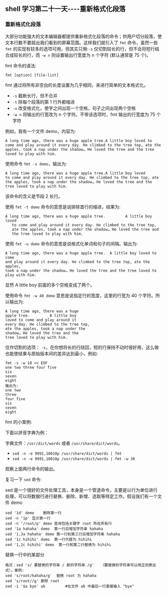 ## shell 学习第二十一天----重新格式化段落

### 重新格式化段落

大部分功能强大的文本编辑器都提供重新格式化段落的命令；供用户切分段落，使文本行数不要超出我们看到的屏幕范围。这样我们就引入了 `fmt` 命令，虽然一些 `fmt` 的实现有较多的选项可用，但其实只用:`-s` 仅切割较长的行，但不会将短行结合成较长的行，而 `-w n` 则设置输出行宽度为 n 个字符 (默认通常是 75 个)。

fmt 命令的语法:

`fmt [option] [file-list]`

fmt 通过将所有非空白的长度设置为几乎相同，来进行简单的文本格式化。

- `-s`   截断长行，但不合并
- `-t`   除每个段落的第 1 行外都缩进
- `-u`   改变格式化，使字之间出现一个空格，句子之间出现两个空格
- `-w n` 将输出的行宽改为 n 个字符。不带该选项时，fmt 输出的行宽度为 75 个字符

例如，我有一个文件 demo，内容为:

```
A long time ago, there was a huge apple tree.A little boy loved to come and play around it every day. He climbed to the tree top, ate the apples, took a nap under the shadow… He loved the tree and the tree loved to play with him. 
```

使用命令 `fmt -s demo`，输出为:

```
A long time ago, there was a huge apple tree.A little boy loved
to come and play around it every day. He climbed to the tree top, ate
the apples, took a nap under the shadow… He loved the tree and the
tree loved to play with him.
```

该命令的含义是节段 2 长行。
 
使用 `fmt -t demo` 命令的意思是说排除首行的缩进，结果为:

```
A long time ago, there was a huge apple tree.         A little boy loved
   to come and play around it every day. He climbed to the tree top,
   ate the apples, took a nap under the shadow… He loved the tree and
   the tree loved to play with him.
```
 
使用 `fmt -u demo` 命令的意思是说格式化单词和句子的间隔。输出为:

```
A long time ago, there was a huge apple tree.  A little boy loved to come
and play around it every day. He climbed to the tree top, ate the apples,
took a nap under the shadow… He loved the tree and the tree loved to
play with him.
```

显然 A little boy 前面的多个空格变成了两个。
 
使用命令 `fmt -w 40 demo` 意思是说指定行的宽度，这里的行宽为 40 个字符。所以输出为:

```
A long time ago, there was a huge
apple tree.         A little boy
loved to come and play around it
every day. He climbed to the tree top,
ate the apples, took a nap under the
shadow… He loved the tree and the
tree loved to play with him.
```
 
仅作切割的选项： `-s`，在你想将长的行绕回，短的行保持不动时很好用，这么做也能使结果与原始版本间的差异达到最小，例如:

```
fmt -s -w 10 << EOF
one two three four five
six
seven
eight
输出为:
one two
three
four five
six
seven
eight
```

fmt 的小案例:

下面以拼音字典为例：

字典文件：`/usr/dict/words` 或者 `/usr/share/dict/words`。

- `sed -n -e 9991,10010p /usr/share/dict/words | fmt`
- `sed -n -e 9991,10010p /usr/share/dict/words | fmt -w 30`

观察上面两行命令的输出。

复习一下 `sed` 命令:

sed 是一个很好的文件处理工具，本身是一个管道命令，主要是以行为单位进行处理，可以将数据行进行替换、删除、新增、选取等特定工作。假设我们有一个文件 demo

```
sed '1d' demo    删除第一行
sed -n '1p' 显示第一行
sed -n '/root/p' demo 查询包括关键字 root 所在所有行
sed '1a hahaha' demo  第一行后增加字符串 hahaha
sed '1,3a hahaha' demo 第一行到第三行后增加字符串 hahaha
sed '1c hihihi' demo  第一行代替为 hihihi
sed '1,2c hihihi' demo  第一行和第二行替换为 hihihi
```

替换一行中的某部分

```
格式：sed 's/ 要替换的字符串 / 新的字符串 /g'   （要替换的字符串可以用正则表达式），案例:
sed 's/root/hahaha/g'  替换 root 为 hahaha
sed 's/root//g' 删除 root 
sed -i '$a bye' ab         #在文件 ab 中最后一行直接输入 "bye"
```
